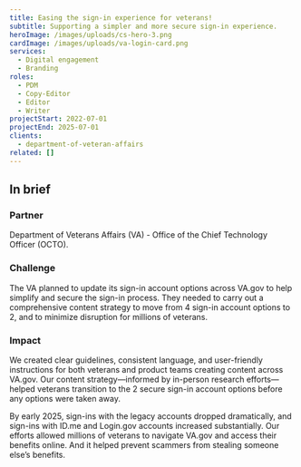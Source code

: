 ```yaml
---
title: Easing the sign-in experience for veterans!
subtitle: Supporting a simpler and more secure sign-in experience.
heroImage: /images/uploads/cs-hero-3.png
cardImage: /images/uploads/va-login-card.png
services:
  - Digital engagement
  - Branding
roles:
  - PDM
  - Copy-Editor
  - Editor
  - Writer
projectStart: 2022-07-01
projectEnd: 2025-07-01
clients:
  - department-of-veteran-affairs
related: []
---
```

## In brief

### Partner

Department of Veterans Affairs (VA) - Office of the Chief Technology Officer (OCTO).

### Challenge

The VA planned to update its sign-in account options across VA.gov to help simplify and secure the sign-in process. They needed to carry out a comprehensive content strategy to move from 4 sign-in account options to 2, and to minimize disruption for millions of veterans.

### Impact

We created clear guidelines, consistent language, and user-friendly instructions for both veterans and product teams creating content across VA.gov. Our content strategy—informed by in-person research efforts—helped veterans transition to the 2 secure sign-in account options before any options were taken away.

By early 2025, sign-ins with the legacy accounts dropped dramatically, and sign-ins with ID.me and Login.gov accounts increased substantially. Our efforts allowed millions of veterans to navigate VA.gov and access their benefits online. And it helped prevent scammers from stealing someone else’s benefits.

